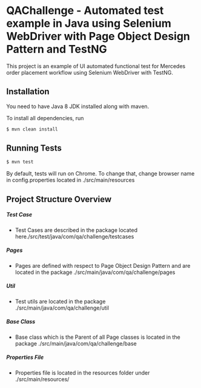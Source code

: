 # QAChallenge - Automated test example in Java using Selenium WebDriver with Page Object Design Pattern and TestNG 

This project is an example of UI automated functional test for Mercedes order placement workflow using Selenium WebDriver with TestNG.

## Installation

You need to have Java 8 JDK installed along with maven.

To install all dependencies, run

```sh
$ mvn clean install
```

## Running Tests

```sh
$ mvn test
```

By default, tests will run on Chrome. To change that, change browser name in config.properties located in ./src/main/resources

## Project Structure Overview

##### Test Case

  - Test Cases are described in the package located here./src/test/java/com/qa/challenge/testcases

##### Pages

  - Pages are defined with respect to Page Object Design Pattern and are located in the package ./src/main/java/com/qa/challenge/pages

##### Util

  - Test utils are located in the package ./src/main/java/com/qa/challenge/util

##### Base Class

  - Base class which is the Parent of all Page classes is located in the package ./src/main/java/com/qa/challenge/base

##### Properties File

  - Properties file is located in the resources folder under ./src/main/resources/

